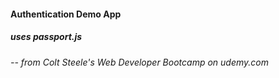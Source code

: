 #### Authentication Demo App
##### uses passport.js
###### -- from Colt Steele's Web Developer Bootcamp on udemy.com 